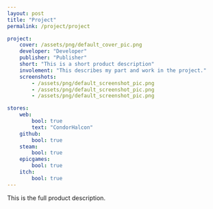 ```yaml
---
layout: post
title: "Project"
permalink: /project/project

project:
    cover: /assets/png/default_cover_pic.png
    developer: "Developer"
    publisher: "Publisher"
    short: "This is a short product description"
    involement: "This describes my part and work in the project."
    screenshots:
        - /assets/png/default_screenshot_pic.png
        - /assets/png/default_screenshot_pic.png
        - /assets/png/default_screenshot_pic.png

stores:
    web:
        bool: true
        text: "CondorHalcon"
    github:
        bool: true
    steam:
        bool: true
    epicgames:
        bool: true
    itch:
        bool: true
---
```


This is the full product description.